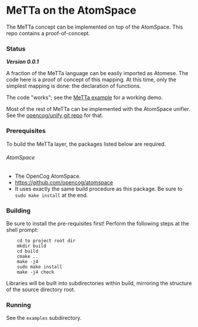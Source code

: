 
MeTTa on the AtomSpace
======================
The MeTTa concept can be implemented on top of the AtomSpace. This repo
contains a proof-of-concept.

### Status

***Version 0.0.1***

A fraction of the MeTTa language can be easily imported as Atomese.
The code here is a proof of concept of this mapping.  At this time,
only the simplest mapping is done: the declaration of functions.

The code "works"; see the
[MeTTa example](./examples/metta-lisp.scm)
for a working demo.

Most of the rest of MeTTa can be implemented with the AtomSpace unifier.
See the [opencog/unify git repo](https://github.com/opencog/unify)
for that.

### Prerequisites

To build the MeTTa layer, the packages listed below are required.

###### AtomSpace
* The OpenCog AtomSpace.
* https://github.com/opencog/atomspace
* It uses exactly the same build procedure as this package. Be sure
  to `sudo make install` at the end.


### Building

Be sure to install the pre-requisites first!
Perform the following steps at the shell prompt:
```
    cd to project root dir
    mkdir build
    cd build
    cmake ..
    make -j4
    sudo make install
    make -j4 check
```
Libraries will be built into subdirectories within build, mirroring
the structure of the source directory root.

### Running
See the `examples` subdirectory.
